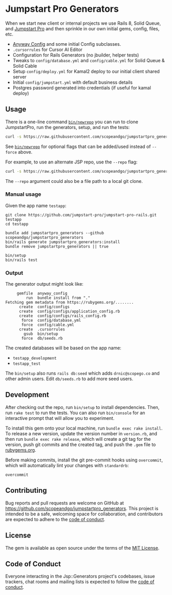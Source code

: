 # Jumpstart Pro Generators

When we start new client or internal projects we use Rails 8, Solid Queue, and [Jumpstart Pro](https://jumpstartrails.com/) and then sprinkle in our own initial gems, config, files, etc.

* [Anyway Config](https://github.com/palkan/anyway_config/) and some initial Config subclasses.
* `.cursorrules` for Cursor AI Editor
* Configuration for Rails Generators (no jbuilder, helper tests)
* Tweaks to `config/database.yml` and `config/cable.yml` for Solid Queue & Solid Cable
* Setup `config/deploy.yml` for Kamal2 deploy to our initial client shared server
* Initial `config/jumpstart.yml` with default business details
* Postgres password generated into credentials (if useful for kamal deploy)

## Usage

There is a one-line command [`bin/newrepo`](bin/newrepo) you can run to clone JumpstartPro, run the generators, setup, and run the tests:

```bash
curl -s https://raw.githubusercontent.com/scopeandgo/jumpstartpro_generators/refs/heads/develop/bin/newrepo | bash -s -- testapp --force
```

See [`bin/newrepo`](bin/newrepo) for optional flags that can be added/used instead of `--force` above.

For example, to use an alternate JSP repo, use the `--repo` flag:

```bash
curl -s https://raw.githubusercontent.com/scopeandgo/jumpstartpro_generators/refs/heads/develop/bin/newrepo | bash -s -- testapp --force --repo https://github.com/scopeandgo/jumpstart-pro.git
```

The `--repo` argument could also be a file path to a local git clone.

### Manual usage

Given the app name `testapp`:

```plain
git clone https://github.com/jumpstart-pro/jumpstart-pro-rails.git testapp
cd testapp

bundle add jumpstartpro_generators --github scopeandgo/jumpstartpro_generators
bin/rails generate jumpstartpro_generators:install
bundle remove jumpstartpro_generators || true

bin/setup
bin/rails test
```

### Output

The generator output might look like:

```plain
     gemfile  anyway_config
         run  bundle install from "."
Fetching gem metadata from https://rubygems.org/........
      create  config/configs
      create  config/configs/application_config.rb
      create  config/configs/rails_config.rb
       force  config/database.yml
       force  config/cable.yml
      create  .cursorrules
        gsub  bin/setup
       force  db/seeds.rb
```

The created databases will be based on the app name:

* `testapp_development`
* `testapp_test`

The `bin/setup` also runs `rails db:seed` which adds `drnic@scopego.co` and other admin users. Edit `db/seeds.rb` to add more seed users.

## Development

After checking out the repo, run `bin/setup` to install dependencies. Then, run `rake test` to run the tests. You can also run `bin/console` for an interactive prompt that will allow you to experiment.

To install this gem onto your local machine, run `bundle exec rake install`. To release a new version, update the version number in `version.rb`, and then run `bundle exec rake release`, which will create a git tag for the version, push git commits and the created tag, and push the `.gem` file to [rubygems.org](https://rubygems.org).

Before making commits, install the git pre-commit hooks using `overcommit`, which will automatically lint your changes with `standardrb`:

```plain
overcommit
```

## Contributing

Bug reports and pull requests are welcome on GitHub at <https://github.com/scopeandgo/jumpstartpro_generators>. This project is intended to be a safe, welcoming space for collaboration, and contributors are expected to adhere to the [code of conduct](https://github.com/scopeandgo/jumpstartpro_generators/blob/develop/CODE_OF_CONDUCT.md).

## License

The gem is available as open source under the terms of the [MIT License](https://opensource.org/licenses/MIT).

## Code of Conduct

Everyone interacting in the Jsp::Generators project's codebases, issue trackers, chat rooms and mailing lists is expected to follow the [code of conduct](https://github.com/scopeandgo/jumpstartpro_generators/blob/develop/CODE_OF_CONDUCT.md).
